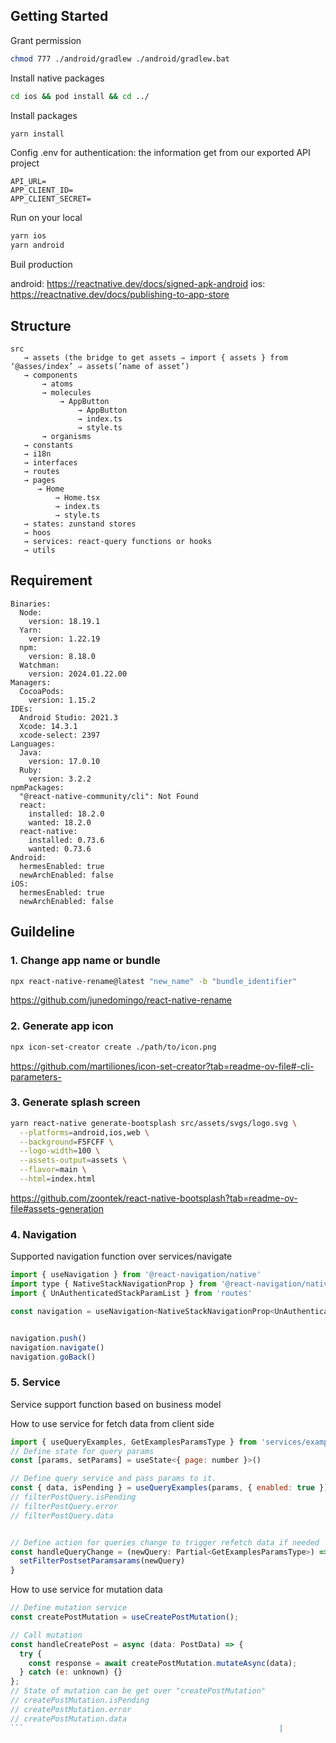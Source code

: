 ## Getting Started

Grant permission
```bash
chmod 777 ./android/gradlew ./android/gradlew.bat
```

Install native packages
```bash
cd ios && pod install && cd ../
```

Install packages
```bash
yarn install
```

Config .env for authentication: the information get from our exported API project
```
API_URL=
APP_CLIENT_ID=
APP_CLIENT_SECRET=
```

Run on your local
```bash
yarn ios
yarn android
```

Buil production

android: https://reactnative.dev/docs/signed-apk-android
ios: https://reactnative.dev/docs/publishing-to-app-store

## Structure

```
src
   → assets (the bridge to get assets ⇒ import { assets } from ‘@asses/index’ ⇒ assets(’name of asset’)
   → components
       → atoms
       → molecules
           → AppButton
               → AppButton
               → index.ts
               → style.ts
       → organisms
   → constants
   → i18n
   → interfaces
   → routes
   → pages
      → Home
          → Home.tsx
          → index.ts
          → style.ts
   → states: zunstand stores
   → hoos
   → services: react-query functions or hooks
   → utils
```

## Requirement

```
Binaries:
  Node:
    version: 18.19.1
  Yarn:
    version: 1.22.19
  npm:
    version: 8.18.0
  Watchman:
    version: 2024.01.22.00
Managers:
  CocoaPods:
    version: 1.15.2
IDEs:
  Android Studio: 2021.3
  Xcode: 14.3.1
  xcode-select: 2397
Languages:
  Java:
    version: 17.0.10
  Ruby:
    version: 3.2.2
npmPackages:
  "@react-native-community/cli": Not Found
  react:
    installed: 18.2.0
    wanted: 18.2.0
  react-native:
    installed: 0.73.6
    wanted: 0.73.6
Android:
  hermesEnabled: true
  newArchEnabled: false
iOS:
  hermesEnabled: true
  newArchEnabled: false
```

## Guildeline
### 1. Change app name or bundle
```sh
npx react-native-rename@latest "new_name" -b "bundle_identifier"
```
https://github.com/junedomingo/react-native-rename
### 2. Generate app icon
```sh
npx icon-set-creator create ./path/to/icon.png
```
https://github.com/martiliones/icon-set-creator?tab=readme-ov-file#-cli-parameters-
### 3. Generate splash screen
```sh
yarn react-native generate-bootsplash src/assets/svgs/logo.svg \
  --platforms=android,ios,web \
  --background=F5FCFF \
  --logo-width=100 \
  --assets-output=assets \
  --flavor=main \
  --html=index.html
```
https://github.com/zoontek/react-native-bootsplash?tab=readme-ov-file#assets-generation
### 4. Navigation

Supported navigation function over services/navigate
```javascript
import { useNavigation } from '@react-navigation/native'
import type { NativeStackNavigationProp } from '@react-navigation/native-stack'
import { UnAuthenticatedStackParamList } from 'routes'

const navigation = useNavigation<NativeStackNavigationProp<UnAuthenticatedStackParamList>>()


navigation.push()
navigation.navigate()
navigation.goBack()
```

### 5. Service
Service support function based on business model

How to use service for fetch data from client side
```javascript
import { useQueryExamples, GetExamplesParamsType } from 'services/example'
// Define state for query params
const [params, setParams] = useState<{ page: number }>()

// Define query service and pass params to it.
const { data, isPending } = useQueryExamples(params, { enabled: true })
// filterPostQuery.isPending
// filterPostQuery.error
// filterPostQuery.data


// Define action for queries change to trigger refetch data if needed
const handleQueryChange = (newQuery: Partial<GetExamplesParamsType>) => {
  setFilterPostsetParamsarams(newQuery)
}

```


How to use service for mutation data
```javascript
// Define mutation service
const createPostMutation = useCreatePostMutation();

// Call mutation
const handleCreatePost = async (data: PostData) => {
  try {
    const response = await createPostMutation.mutateAsync(data);
  } catch (e: unknown) {}
};
// State of mutation can be get over "createPostMutation"
// createPostMutation.isPending
// createPostMutation.error
// createPostMutation.data
```                                                         |
